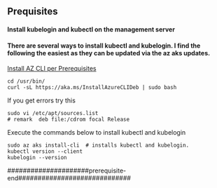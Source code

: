 ## Prequisites
#### Install kubelogin and kubectl on the management server
#### There are several ways to install kubectl and kubelogin. I find the following the easiest as they can be updated via the az aks updates.

[Install AZ CLI per Prerequisites](https://learn.microsoft.com/en-us/cli/azure/install-azure-cli-linux?pivots=apt)

```
cd /usr/bin/
curl -sL https://aka.ms/InstallAzureCLIDeb | sudo bash
```
If you get errors try this 
```
sudo vi /etc/apt/sources.list
# remark  deb file:/cdrom focal Release
```

Execute the commands below to install kubectl and kubelogin

```
sudo az aks install-cli  # installs kubectl and kubelogin.
kubectl version --client
kubelogin --version
```


#####################prerequisite-end#############################
